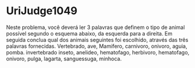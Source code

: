 # UriJudge1049
Neste problema, você deverá ler 3 palavras que definem o tipo de animal possível segundo o esquema abaixo, da esquerda para a direita.  Em seguida conclua qual dos animais seguintes foi escolhido, através das três palavras fornecidas.
Vertebrado, ave,  Mamifero, carnivoro, onivoro, aguia, pomba. invertebrado inseto, anelideo, hematofago, herbivoro, hematofago, onivoro, pulga, lagarta, sanguessuga, minhoca.
